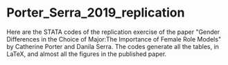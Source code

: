 # Porter_Serra_2019_replication
Here are the STATA codes of the replication exercise of the paper "Gender Differences in the Choice of Major:The Importance of Female Role Models" by Catherine Porter and Danila Serra. The codes generate all the tables, in LaTeX, and almost all the figures in the published paper.

